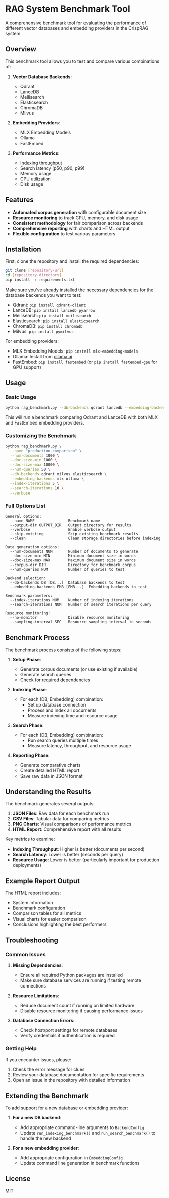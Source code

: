 # RAG System Benchmark Tool

A comprehensive benchmark tool for evaluating the performance of different vector databases and embedding providers in the CrispRAG system.

## Overview

This benchmark tool allows you to test and compare various combinations of:

1. **Vector Database Backends**:
   - Qdrant
   - LanceDB
   - Meilisearch
   - Elasticsearch
   - ChromaDB
   - Milvus

2. **Embedding Providers**:
   - MLX Embedding Models
   - Ollama
   - FastEmbed

3. **Performance Metrics**:
   - Indexing throughput
   - Search latency (p50, p90, p99)
   - Memory usage
   - CPU utilization
   - Disk usage

## Features

- **Automated corpus generation** with configurable document size
- **Resource monitoring** to track CPU, memory, and disk usage
- **Consistent methodology** for fair comparison across backends
- **Comprehensive reporting** with charts and HTML output
- **Flexible configuration** to test various parameters

## Installation

First, clone the repository and install the required dependencies:

```bash
git clone [repository-url]
cd [repository-directory]
pip install -r requirements.txt
```

Make sure you've already installed the necessary dependencies for the database backends you want to test:

- Qdrant: `pip install qdrant-client`
- LanceDB: `pip install lancedb pyarrow`
- Meilisearch: `pip install meilisearch`
- Elasticsearch: `pip install elasticsearch`
- ChromaDB: `pip install chromadb`
- Milvus: `pip install pymilvus`

For embedding providers:
- MLX Embedding Models: `pip install mlx-embedding-models`
- Ollama: Install from [ollama.ai](https://ollama.ai)
- FastEmbed: `pip install fastembed` (or `pip install fastembed-gpu` for GPU support)

## Usage

### Basic Usage

```bash
python rag_benchmark.py --db-backends qdrant lancedb --embedding-backends mlx fastembed
```

This will run a benchmark comparing Qdrant and LanceDB with both MLX and FastEmbed embedding providers.

### Customizing the Benchmark

```bash
python rag_benchmark.py \
  --name "production-comparison" \
  --num-documents 1000 \
  --doc-size-min 1000 \
  --doc-size-max 10000 \
  --num-queries 50 \
  --db-backends qdrant milvus elasticsearch \
  --embedding-backends mlx ollama \
  --index-iterations 5 \
  --search-iterations 10 \
  --verbose
```

### Full Options List

```
General options:
  --name NAME               Benchmark name
  --output-dir OUTPUT_DIR   Output directory for results
  --verbose                 Enable verbose output
  --skip-existing           Skip existing benchmark results
  --clean                   Clean storage directories before indexing

Data generation options:
  --num-documents NUM       Number of documents to generate
  --doc-size-min MIN        Minimum document size in words
  --doc-size-max MAX        Maximum document size in words
  --corpus-dir DIR          Directory for benchmark corpus
  --num-queries NUM         Number of queries to test

Backend selection:
  --db-backends DB [DB...]  Database backends to test
  --embedding-backends EMB [EMB...]  Embedding backends to test

Benchmark parameters:
  --index-iterations NUM    Number of indexing iterations
  --search-iterations NUM   Number of search iterations per query

Resource monitoring:
  --no-monitor              Disable resource monitoring
  --sampling-interval SEC   Resource sampling interval in seconds
```

## Benchmark Process

The benchmark process consists of the following steps:

1. **Setup Phase**: 
   - Generate corpus documents (or use existing if available)
   - Generate search queries
   - Check for required dependencies

2. **Indexing Phase**:
   - For each (DB, Embedding) combination:
     - Set up database connection
     - Process and index all documents
     - Measure indexing time and resource usage

3. **Search Phase**:
   - For each (DB, Embedding) combination:
     - Run search queries multiple times
     - Measure latency, throughput, and resource usage

4. **Reporting Phase**:
   - Generate comparative charts
   - Create detailed HTML report
   - Save raw data in JSON format

## Understanding the Results

The benchmark generates several outputs:

1. **JSON Files**: Raw data for each benchmark run
2. **CSV Files**: Tabular data for comparing metrics
3. **PNG Charts**: Visual comparisons of performance metrics
4. **HTML Report**: Comprehensive report with all results

Key metrics to examine:

- **Indexing Throughput**: Higher is better (documents per second)
- **Search Latency**: Lower is better (seconds per query)
- **Resource Usage**: Lower is better (particularly important for production deployments)

## Example Report Output

The HTML report includes:
- System information
- Benchmark configuration
- Comparison tables for all metrics
- Visual charts for easier comparison
- Conclusions highlighting the best performers

## Troubleshooting

### Common Issues

1. **Missing Dependencies**:
   - Ensure all required Python packages are installed
   - Make sure database services are running if testing remote connections

2. **Resource Limitations**:
   - Reduce document count if running on limited hardware
   - Disable resource monitoring if causing performance issues

3. **Database Connection Errors**:
   - Check host/port settings for remote databases
   - Verify credentials if authentication is required

### Getting Help

If you encounter issues, please:
1. Check the error message for clues
2. Review your database documentation for specific requirements
3. Open an issue in the repository with detailed information

## Extending the Benchmark

To add support for a new database or embedding provider:

1. **For a new DB backend**: 
   - Add appropriate command-line arguments to `BackendConfig`
   - Update `run_indexing_benchmark()` and `run_search_benchmark()` to handle the new backend

2. **For a new embedding provider**:
   - Add appropriate configuration in `EmbeddingConfig`
   - Update command line generation in benchmark functions

## License

MIT